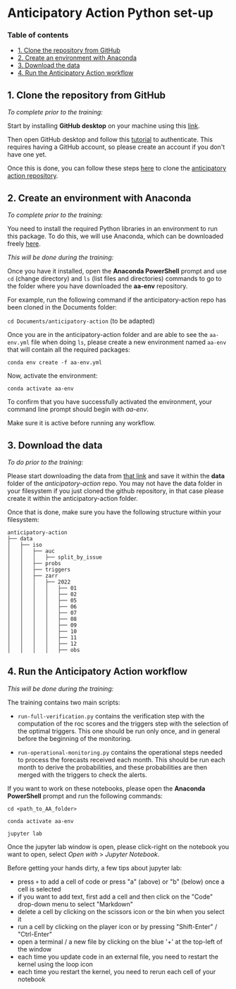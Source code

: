 # Anticipatory Action Python set-up


### Table of contents

* [1. Clone the repository from GitHub](#chapter1)
* [2. Create an environment with Anaconda](#chapter2)
* [3. Download the data](#chapter3)
* [4. Run the Anticipatory Action workflow](#chapter4)


## 1. Clone the repository from GitHub <a class="anchor" id="chapter1"></a>

*To complete prior to the training:*

Start by installing **GitHub desktop** on your machine using this [link](https://desktop.github.com/).

Then open GitHub desktop and follow this [tutorial](https://docs.github.com/en/desktop/overview/getting-started-with-github-desktop#part-1-installing-and-authenticating) to authenticate. This requires having a GitHub account, so please create an account if you don't have one yet. 

Once this is done, you can follow these steps [here](https://docs.github.com/en/desktop/adding-and-cloning-repositories/cloning-a-repository-from-github-to-github-desktop) to clone the [anticipatory action repository](https://github.com/WFP-VAM/anticipatory-action/).


## 2. Create an environment with Anaconda <a class="anchor" id="chapter2"></a>

*To complete prior to the training:*

You need to install the required Python libraries in an environment to run this package. To do this, we will use Anaconda, which can be downloaded freely [here](https://www.anaconda.com/download/success).

*This will be done during the training:*

Once you have it installed, open the **Anaconda PowerShell** prompt and use `cd` (change directory) and `ls` (list files and directories) commands to go to the folder where you have downloaded the **aa-env** repository.

For example, run the following command if the anticipatory-action repo has been cloned in the Documents folder: 

`cd Documents/anticipatory-action` (to be adapted)

Once you are in the anticipatory-action folder and are able to see the `aa-env.yml` file when doing `ls`, please create a new environment named `aa-env` that will contain all the required packages:

`conda env create -f aa-env.yml`

Now, activate the environment:

`conda activate aa-env`

To confirm that you have successfully activated the environment, your command line prompt should begin with *aa-env*.

Make sure it is active before running any workflow.


## 3. Download the data <a class="anchor" id="chapter3"></a>

*To do prior to the training:*

Please start downloading the data from [that link](https://data.earthobservation.vam.wfp.org/public-share/aa/zwe.zip) and save it within the **data** folder of the *anticipatory-action* repo. You may not have the data folder in your filesystem if you just cloned the github repository, in that case please create it within the anticipatory-action folder. 

Once that is done, make sure you have the following structure within your filesystem:

``` 
anticipatory-action
├── data
│   ├── iso
│   │   ├── auc
│   │   │   ├── split_by_issue
│   │   ├── probs
│   │   ├── triggers
│   │   ├── zarr
│   │   │   ├── 2022
│   │   │   │   ├── 01
│   │   │   │   ├── 02
│   │   │   │   ├── 05
│   │   │   │   ├── 06
│   │   │   │   ├── 07
│   │   │   │   ├── 08
│   │   │   │   ├── 09
│   │   │   │   ├── 10
│   │   │   │   ├── 11
│   │   │   │   ├── 12
│   │   │   │   ├── obs
```


## 4. Run the Anticipatory Action workflow

*This will be done during the training:*

The training contains two main scripts:

* `run-full-verification.py` contains the verification step with the computation of the roc scores and the triggers step with the selection of the optimal triggers. This one should be run only once, and in general before the beginning of the monitoring. 

* `run-operational-monitoring.py` contains the operational steps needed to process the forecasts received each month. This should be run each month to derive the probabilities, and these probabilities are then merged with the triggers to check the alerts. 

If you want to work on these notebooks, please open the **Anaconda PowerShell** prompt and run the following commands:

`cd <path_to_AA_folder>` 

`conda activate aa-env`

`jupyter lab`

Once the jupyter lab window is open, please click-right on the notebook you want to open, select *Open with* > *Jupyter Notebook*. 

Before getting your hands dirty, a few tips about jupyter lab:

* press `+` to add a cell of code or press "a" (above) or "b" (below) once a cell is selected
* if you want to add text, first add a cell and then click on the "Code" drop-down menu to select "Markdown"
* delete a cell by clicking on the scissors icon or the bin when you select it
* run a cell by clicking on the player icon or by pressing "Shift-Enter" / "Ctrl-Enter"
* open a terminal / a new file by clicking on the blue '+' at the top-left of the window
* each time you update code in an external file, you need to restart the kernel using the loop icon
* each time you restart the kernel, you need to rerun each cell of your notebook